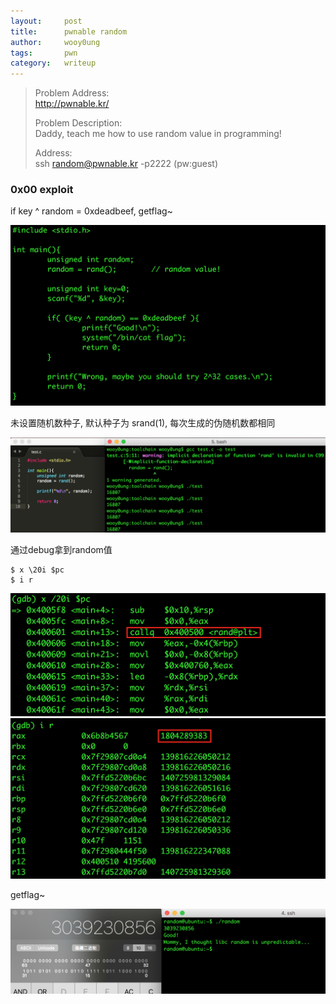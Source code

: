 ```yaml
---
layout:     post
title:      pwnable random
author:     wooy0ung
tags: 		pwn
category:  	writeup
---
```



>Problem Address:  
>http://pwnable.kr/  
>  
>Problem Description:  
>Daddy, teach me how to use random value in programming!  
>  
>Address:  
>ssh random@pwnable.kr -p2222 (pw:guest)  
<!-- more -->


### 0x00 exploit

if key ^ random = 0xdeadbeef, getflag~

![](/assets/img/writeup/pwn/2017-08-26-pwnable-random/0x00.png)

未设置随机数种子, 默认种子为 srand(1), 每次生成的伪随机数都相同

![](/assets/img/writeup/pwn/2017-08-26-pwnable-random/0x01.png)

通过debug拿到random值

```
$ x \20i $pc
$ i r
```

![](/assets/img/writeup/pwn/2017-08-26-pwnable-random/0x02.png)
![](/assets/img/writeup/pwn/2017-08-26-pwnable-random/0x03.png)

getflag~

![](/assets/img/writeup/pwn/2017-08-26-pwnable-random/0x04.png)